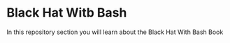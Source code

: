 # Black Hat Witb Bash

In this repository section you will learn about the Black Hat With Bash Book


